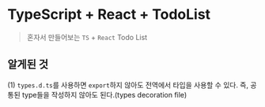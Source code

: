 # TypeScript + React + TodoList

> 혼자서 만들어보는 `TS` + `React` Todo List

## 알게된 것

(1) `types.d.ts`를 사용하면 `export`하지 않아도 전역에서 타입을 사용할 수 있다. 즉, 공통된 type들을 작성하지 않아도 된다.(types decoration file)
